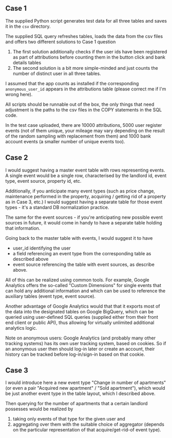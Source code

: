 ## Case 1

The supplied Python script generates test data for all three tables
and saves it in the `csv` directory.

The supplied SQL query refreshes tables, loads the data from the csv
files and offers two different solutions to Case 1 question
 1. The first solution additionally checks if the user ids have been
    registered as part of attributions before counting them in the
    button click and bank details tables
 2. The second solution is a bit more simple-minded and just counts
    the number of distinct user in all three tables.

I assumed that the app counts as installed if the corresponding
`anonymous_user_id` appears in the attributions table (please correct
me if I'm wrong here).

All scripts should be runnable out of the box, the only things that
need adjustment is the paths to the csv files in the COPY statements
in the SQL code.

In the test case uploaded, there are 10000 attributions, 5000 user
register events (not of them unique, your mileage may vary depending
on the result of the random sampling with replacement from them) and
1000 bank account events (a smaller number of unique events too).

## Case 2

I would suggest having a master event table with rows representing
events. A single event would be a single row, characterised by the
landlord id, event type, event source, property id, etc.

Additionally, if you anticipate many event types (such as price
change, maintenance performed in the property, acquiring / getting rid
of a property as in Case 3, etc.) I would suggest having a separate
table for those event types - it's a standard DB normalization
practice.

The same for the event sources - if you're anticipating new possible
event sources in future, it would come in handy to have a separate
table holding that information.

Going back to the master table with events, I would suggest it to  have
 - user_id identifying the user
 - a field referencing an event type from the corresponding table as
   described above
 - event source referencing the table with event sources, as describe
   above.

All of this can be realized using common tools. For example, Google
Analytics offers the so-called "Custom Dimensions" for single events
that can hold any additional information and which can be used to
reference the auxiliary tables (event type, event source).

Another advantage of Google Analytics would that that it exports most
of the data into the designated tables on Google BigQuery, which can
be queried using user-defined SQL queries (supplied either from their
front end client or public API), thus allowing for virtually unlimited
additional analytics logic.

Note on anonymous users: Google Analytics (and probably many other
tracking systems) has its own user tracking system, based on cookies.
So if an anonymous user then should log-in later or create an account,
their history can be tracked before log-in/sign-in based on that
cookie.


## Case 3

I would introduce here a new event type "Change in number of
apartments" (or even a pair "Acquired new apartment" / "Sold
apartment"), which would be just another event type in the table
layout, which I described above.

Then querying for the number of apartments that a certain landlord
possesses would be realized by
 1. taking only events of that type for the given user and
 2. aggregating over them with the suitable choice of aggregator
    (depends on the particular representation of that
    acquire/get-rid-of event type).
